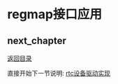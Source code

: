 # regmap接口应用

## next_chapter

[返回目录](./SUMMARY.md)

直接开始下一节说明: [rtc设备驱动实现](./ch03-10.rtc_subsystem.md)
